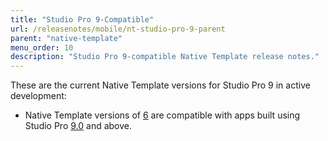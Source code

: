 ```yaml
---
title: "Studio Pro 9-Compatible"
url: /releasenotes/mobile/nt-studio-pro-9-parent
parent: "native-template"
menu_order: 10
description: "Studio Pro 9-compatible Native Template release notes."
---
```


These are the current Native Template versions for Studio Pro 9 in active development:

* Native Template versions of [6](nt-6-rn) are compatible with apps built using Studio Pro [9.0](/releasenotes/studio-pro/9.0) and above.


